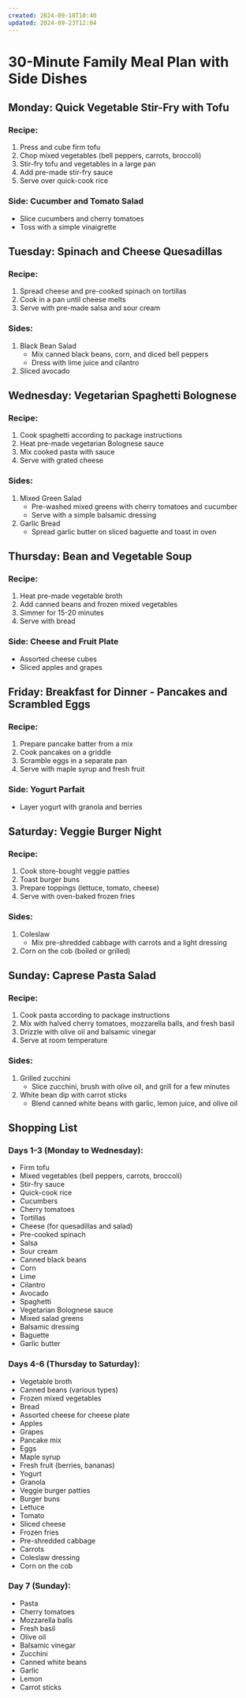 ```yaml
---
created: 2024-09-18T10:40
updated: 2024-09-23T12:04
---
```

# 30-Minute Family Meal Plan with Side Dishes

## Monday: Quick Vegetable Stir-Fry with Tofu

### Recipe:
1. Press and cube firm tofu
2. Chop mixed vegetables (bell peppers, carrots, broccoli)
3. Stir-fry tofu and vegetables in a large pan
4. Add pre-made stir-fry sauce
5. Serve over quick-cook rice

### Side: Cucumber and Tomato Salad
- Slice cucumbers and cherry tomatoes
- Toss with a simple vinaigrette

## Tuesday: Spinach and Cheese Quesadillas

### Recipe:
1. Spread cheese and pre-cooked spinach on tortillas
2. Cook in a pan until cheese melts
3. Serve with pre-made salsa and sour cream

### Sides:
1. Black Bean Salad
   - Mix canned black beans, corn, and diced bell peppers
   - Dress with lime juice and cilantro
2. Sliced avocado

## Wednesday: Vegetarian Spaghetti Bolognese

### Recipe:
1. Cook spaghetti according to package instructions
2. Heat pre-made vegetarian Bolognese sauce
3. Mix cooked pasta with sauce
4. Serve with grated cheese

### Sides:
1. Mixed Green Salad
   - Pre-washed mixed greens with cherry tomatoes and cucumber
   - Serve with a simple balsamic dressing
2. Garlic Bread
   - Spread garlic butter on sliced baguette and toast in oven

## Thursday: Bean and Vegetable Soup

### Recipe:
1. Heat pre-made vegetable broth
2. Add canned beans and frozen mixed vegetables
3. Simmer for 15-20 minutes
4. Serve with bread

### Side: Cheese and Fruit Plate
- Assorted cheese cubes
- Sliced apples and grapes

## Friday: Breakfast for Dinner - Pancakes and Scrambled Eggs

### Recipe:
1. Prepare pancake batter from a mix
2. Cook pancakes on a griddle
3. Scramble eggs in a separate pan
4. Serve with maple syrup and fresh fruit

### Side: Yogurt Parfait
- Layer yogurt with granola and berries

## Saturday: Veggie Burger Night

### Recipe:
1. Cook store-bought veggie patties
2. Toast burger buns
3. Prepare toppings (lettuce, tomato, cheese)
4. Serve with oven-baked frozen fries

### Sides:
1. Coleslaw
   - Mix pre-shredded cabbage with carrots and a light dressing
2. Corn on the cob (boiled or grilled)

## Sunday: Caprese Pasta Salad

### Recipe:
1. Cook pasta according to package instructions
2. Mix with halved cherry tomatoes, mozzarella balls, and fresh basil
3. Drizzle with olive oil and balsamic vinegar
4. Serve at room temperature

### Sides:
1. Grilled zucchini
   - Slice zucchini, brush with olive oil, and grill for a few minutes
2. White bean dip with carrot sticks
   - Blend canned white beans with garlic, lemon juice, and olive oil

## Shopping List

### Days 1-3 (Monday to Wednesday):
- Firm tofu
- Mixed vegetables (bell peppers, carrots, broccoli)
- Stir-fry sauce
- Quick-cook rice
- Cucumbers
- Cherry tomatoes
- Tortillas
- Cheese (for quesadillas and salad)
- Pre-cooked spinach
- Salsa
- Sour cream
- Canned black beans
- Corn
- Lime
- Cilantro
- Avocado
- Spaghetti
- Vegetarian Bolognese sauce
- Mixed salad greens
- Balsamic dressing
- Baguette
- Garlic butter

### Days 4-6 (Thursday to Saturday):
- Vegetable broth
- Canned beans (various types)
- Frozen mixed vegetables
- Bread
- Assorted cheese for cheese plate
- Apples
- Grapes
- Pancake mix
- Eggs
- Maple syrup
- Fresh fruit (berries, bananas)
- Yogurt
- Granola
- Veggie burger patties
- Burger buns
- Lettuce
- Tomato
- Sliced cheese
- Frozen fries
- Pre-shredded cabbage
- Carrots
- Coleslaw dressing
- Corn on the cob

### Day 7 (Sunday):
- Pasta
- Cherry tomatoes
- Mozzarella balls
- Fresh basil
- Olive oil
- Balsamic vinegar
- Zucchini
- Canned white beans
- Garlic
- Lemon
- Carrot sticks